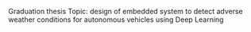 Graduation thesis
Topic: design of embedded system to detect adverse weather conditions for autonomous vehicles using Deep Learning
